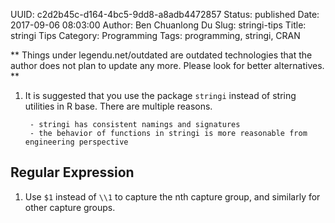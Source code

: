 UUID: c2d2b45c-d164-4bc5-9dd8-a8adb4472857
Status: published
Date: 2017-09-06 08:03:00
Author: Ben Chuanlong Du
Slug: stringi-tips
Title: stringi Tips
Category: Programming
Tags: programming, stringi, CRAN

**
Things under legendu.net/outdated are outdated technologies 
that the author does not plan to update any more. 
Please look for better alternatives.
**

1. It is suggested that you use the package `stringi` instead of string utilities in R base. 
    There are multiple reasons.
        
        - stringi has consistent namings and signatures
        - the behavior of functions in stringi is more reasonable from engineering perspective


## Regular Expression

1. Use `$1` instead of `\\1` to capture the nth capture group,
and similarly for other capture groups.


